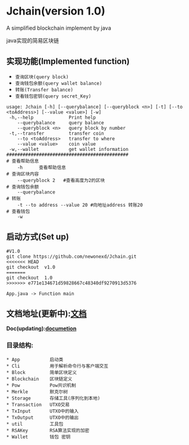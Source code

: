 # Jchain(version 1.0)
A simplified blockchain implement by java

java实现的简易区块链

## 实现功能(Implemented function)

* ``查询区块(query block)``
* ``查询钱包余额(query wallet balance)``
* ``转账(Transfer balance)``
* ``查看钱包密钥(query secret_Key)``

```
usage: Jchain [-h] [--querybalance] [--queryblock <n>] [-t] [--to <toAddress>] [--value <value>] [-w]
 -h,--help             Print help
    --querybalance     query balance
    --queryblock <n>   query block by number
 -t,--transfer         transfer coin
    --to <toAddress>   transfer to where
    --value <value>    coin value
 -w,--wallet           get wallet information
#############################################
# 查看帮助信息
    -h      查看帮助信息
# 查询区块内容
    --queryblock 2   #查看高度为2的区块
# 查询钱包余额
    --querybalance 
# 转账
    -t --to address --value 20 #向地址address 转账20
# 查看钱包
    -w 
```

## 启动方式(Set up)
```
#V1.0
git clone https://github.com/newonexd/Jchain.git
<<<<<<< HEAD
git checkout  v1.0
=======
git checkout  1.0
>>>>>>> e771e134671d59828667c48340df9270913d5376
```

``App.java -> Function main``

## 文档地址(更新中):[文档](https://ifican.top/2020/05/19/blog/blockchain/Jchain1/)
**Doc(updating):[documetion](https://ifican.top/2020/05/19/blog/blockchain/Jchain1/)**

### 目录结构:
    * App           启动类
    * Cli           用于解析命令行与客户端交互
    * Block         简单区块定义
    * Blockchain    区块链定义
    * Pow           Pow共识机制
    * Merkle        默克尔树
    * Storage       存储工具(序列化到本地)
    * Transaction   UTXO交易
    * TxInput       UTXO中的输入
    * TxOutput      UTXO中的输出
    * util          工具包
    * RSAKey        RSA算法实现的加密
    * Wallet        钱包 密钥
